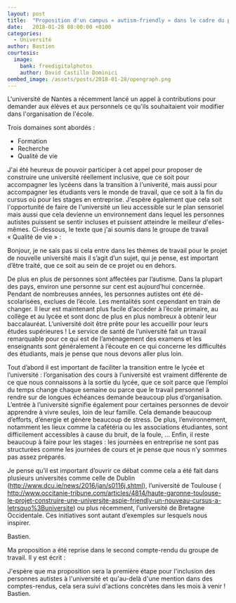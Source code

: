 ```yaml
---
layout: post
title:  "Proposition d'un campus « autism-friendly » dans le cadre du projet de « Nouvelle Université » à Nantes"
date:   2018-01-28 08:00:00 +0100
categories:
  - Université
author: Bastien
courtesis:
  image:
    bank: freedigitalphotos
    author: David Castillo Dominici
oembed_image: /assets/posts/2018-01-28/opengraph.png
---
```



L'université de Nantes a récemment lancé un appel à contributions pour demander aux élèves et aux personnels ce qu'ils souhaitaient
voir modifier dans l'organisation de l'école.

Trois domaines sont abordés :

 - Formation
 - Recherche
 - Qualité de vie

J'ai été heureux de pouvoir participer à cet appel pour proposer de construire une université réellement inclusive, que ce soit pour accompagner les lycéens
dans la transition à l'univerité, mais aussi pour accompagner les étudiants vers le monde de travail, que ce soit à la fin du cursus où pour les stages en entreprise.
J'espère également que cela soit l'opportunité de faire de l'université un lieu accessible sur le plan sensoriel mais aussi que cela devienne un environnement 
dans lequel les personnes autistes
puissent se sentir incluses et puissent atteindre le meilleur d'elles-mêmes. 
Ci-dessous, le texte que j'ai soumis dans le groupe de travail «&nbsp;Qualité de vie&nbsp;»&nbsp;:

<div class="highlight">
Bonjour, je ne sais pas si cela entre dans les thèmes de travail pour le projet de nouvelle université mais il s’agit d’un sujet, qui je pense, est important d’être traité, que ce soit au sein de ce projet ou en dehors.

De plus en plus de personnes sont affectées par l’autisme. Dans la plupart des pays, environ une personne sur cent est aujourd’hui concernée. Pendant de nombreuses années, les personnes autistes ont été dé-scolarisées, exclues de l’école. Les mentalités sont cependant en train de changer. Il leur est maintenant plus facile d’accéder à l’école primaire, au collège et au lycée et sont donc de plus en plus nombreux à obtenir leur baccalauréat.  L’université doit être prête pour les accueillir pour leurs études supérieures&nbsp;! Le service de santé de l’université fait un travail remarquable pour ce qui est de l’aménagement des examens et les enseignants sont généralement à l’écoute en ce qui concerne les difficultés des étudiants, mais je pense que nous devons aller plus loin.

Tout d’abord il est important de faciliter la transition entre le lycée et l’université :  l’organisation des cours à  l’université est vraiment différente de ce que nous connaissons à la sortie du lycée, que ce soit parce que l’emploi du temps change chaque semaine ou parce que le travail personnel à rendre sur de longues échéances demande beaucoup plus d’organisation. L’entrée à l’université signifie également pour certaines personnes de devoir apprendre à vivre seules, loin de leur famille. Cela demande beaucoup d’efforts, d’énergie et génère beaucoup de stress.
De plus, l’environnement, notamment les lieux comme la cafétéria ou les associations étudiantes, sont difficilement accessibles à cause du bruit, de la foule, …
Enfin, il reste beaucoup à faire pour les stages : les journées en entreprise ne sont pas structurées comme les journées de cours et je pense que nous n’y sommes pas assez préparés.

Je pense qu’il est important d’ouvrir ce débat comme cela a été fait dans plusieurs universités comme celle de Dublin
(<a href="http://www.dcu.ie/news/2016/jan/s0116j.shtml" rel="nofollow">http://www.dcu.ie/news/2016/jan/s0116j.shtml</a>), l’université de Toulouse (
<a href="http://www.occitanie-tribune.com/articles/4814/haute-garonne-toulouse-le-projet-construire-une-universite-aspie-friendly-un-nouveau-cursus-a-letrsquo%3Buniversite/" rel="nofollow">http://www.occitanie-tribune.com/articles/4814/haute-garonne-toulouse-le-projet-construire-une-universite-aspie-friendly-un-nouveau-cursus-a-letrsquo%3Buniversite</a>)   ou plus récemment, l’université de Bretagne Occidentale. Ces initiatives sont autant d’exemples sur lesquels nous inspirer.

Bastien.
</div>

Ma proposition a été reprise dans le second compte-rendu du groupe de travail. Il y est écrit&nbsp;:

<amp-img class="center" layout="responsive" width="1167" height="296" src="{{ site.amp_img_cache_url }}/assets/posts/2018-01-28/cr_qvt.png" alt="Actions identifiées - Soutenir une démarche de tutorat bénéficiant aux nouveaux arrivants, pour les accompagner dans leur vie d’étudiant au quotidien - Améliorer et personnaliser l'accueil des étudiants porteurs de handicap en lien avec Handisup et le relais handicap - Campus autism friendly"></amp-img>



J'espère que ma proposition sera la première étape pour l'inclusion des personnes autistes à l'université et qu'au-delà d'une mention dans des comptes-rendus, cela sera suivi d'actions concrètes dans les mois à venir&nbsp;!
Bastien.
